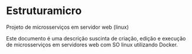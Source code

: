 # Estruturamicro
Projeto de microsserviços em servidor web (linux)

Este documento é uma descrição suscinta de criação, edição e execução de microsserviços em servidores web com SO linux utilizando Docker.
